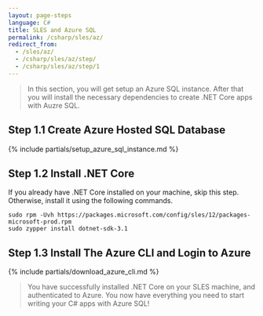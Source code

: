 ```yaml
---
layout: page-steps
language: C#
title: SLES and Azure SQL
permalink: /csharp/sles/az/
redirect_from:
  - /sles/az/
  - /csharp/sles/az/step/
  - /csharp/sles/az/step/1
---
```


> In this section, you will get setup an Azure SQL instance. After that you will install the necessary dependencies to create .NET Core apps with Auzre SQL.

## Step 1.1 Create Azure Hosted SQL Database

{% include partials/setup_azure_sql_instance.md %}

## Step 1.2 Install .NET Core

If you already have .NET Core installed on your machine, skip this step. Otherwise, install it using the following commands.

```terminal
sudo rpm -Uvh https://packages.microsoft.com/config/sles/12/packages-microsoft-prod.rpm
sudo zypper install dotnet-sdk-3.1
```

## Step 1.3 Install The Azure CLI and Login to Azure

{% include partials/download_azure_cli.md %}

> You have successfully installed .NET Core on your SLES machine, and authenticated to Azure. You now have everything you need to start writing your C# apps with Azure SQL!
